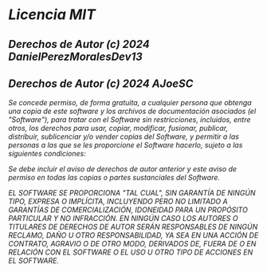 <!-- Autor: Daniel Benjamin Perez Morales -->
<!-- GitHub: https://github.com/DanielPerezMoralesDev13 -->
<!-- Correo electrónico: danielperezdev@proton.me  -->
# ***Licencia MIT***

## ***Derechos de Autor (c) 2024 DanielPerezMoralesDev13***

## ***Derechos de Autor (c) 2024 AJoeSC***

*Se concede permiso, de forma gratuita, a cualquier persona que obtenga una copia*
*de este software y los archivos de documentación asociados (el "Software"), para tratar*
*con el Software sin restricciones, incluidos, entre otros, los derechos*
*para usar, copiar, modificar, fusionar, publicar, distribuir, sublicenciar y/o vender*
*copias del Software, y permitir a las personas a las que se les proporcione el Software*
*hacerlo, sujeto a las siguientes condiciones:*

*Se debe incluir el aviso de derechos de autor anterior y este aviso de permiso en todas*
*las copias o partes sustanciales del Software.*

*EL SOFTWARE SE PROPORCIONA "TAL CUAL", SIN GARANTÍA DE NINGÚN TIPO, EXPRESA O IMPLÍCITA,*
*INCLUYENDO PERO NO LIMITADO A GARANTÍAS DE COMERCIALIZACIÓN,*
*IDONEIDAD PARA UN PROPÓSITO PARTICULAR Y NO INFRACCIÓN. EN NINGÚN CASO LOS*
*AUTORES O TITULARES DE DERECHOS DE AUTOR SERÁN RESPONSABLES DE NINGÚN RECLAMO, DAÑO U OTRO*
*RESPONSABILIDAD, YA SEA EN UNA ACCIÓN DE CONTRATO, AGRAVIO O DE OTRO MODO, DERIVADOS DE,*
*FUERA DE O EN RELACIÓN CON EL SOFTWARE O EL USO U OTRO TIPO DE ACCIONES EN*
*EL SOFTWARE.*

